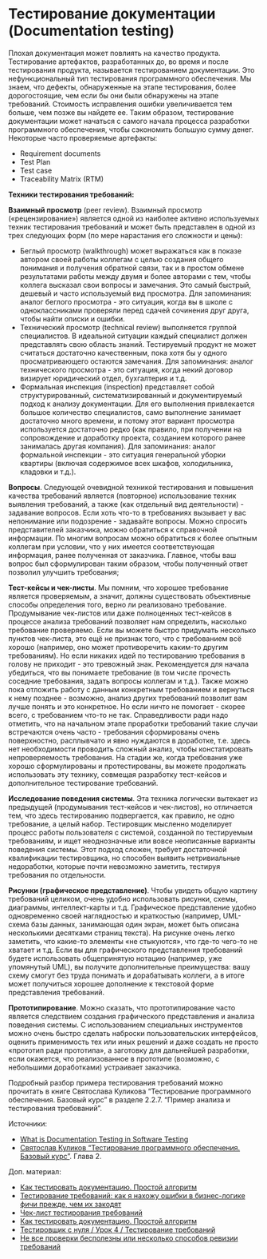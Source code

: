 # Тестирование документации (Documentation testing)

Плохая документация может повлиять на качество продукта. Тестирование артефактов, разработанных до, во время и после тестирования продукта, называется тестированием документации. Это нефункциональный тип тестирования программного обеспечения. Мы знаем, что дефекты, обнаруженные на этапе тестирования, более дорогостоящие, чем если бы они были обнаружены на этапе требований. Стоимость исправления ошибки увеличивается тем больше, чем позже вы найдете ее. Таким образом, тестирование документации может начаться с самого начала процесса разработки программного обеспечения, чтобы сэкономить большую сумму денег. Некоторые часто проверяемые артефакты:

* Requirement documents
* Test Plan
* Test case
* Traceability Matrix (RTM)

**Техники тестирования требований:**

**Взаимный просмотр** (peer review). Взаимный просмотр («рецензирование») является одной из наиболее активно используемых техник тестирования требований и может быть представлен в одной из трех следующих форм (по мере нарастания его сложности и цены):

* Беглый просмотр (walkthrough) может выражаться как в показе автором своей работы коллегам с целью создания общего понимания и получения обратной связи, так и в простом обмене результатами работы между двумя и более авторами с тем, чтобы коллега высказал свои вопросы и замечания. Это самый быстрый, дешевый и часто используемый вид просмотра. Для запоминания: аналог беглого просмотра - это ситуация, когда вы в школе с одноклассниками проверяли перед сдачей сочинения друг друга, чтобы найти описки и ошибки.
* Технический просмотр (technical review) выполняется группой специалистов. В идеальной ситуации каждый специалист должен представлять свою область знаний. Тестируемый продукт не может считаться достаточно качественным, пока хотя бы у одного просматривающего остаются замечания. Для запоминания: аналог технического просмотра - это ситуация, когда некий договор визирует юридический отдел, бухгалтерия и т.д.
* Формальная инспекция (inspection) представляет собой структурированный, систематизированный и документируемый подход к анализу документации. Для его выполнения привлекается большое количество специалистов, само выполнение занимает достаточно много времени, и потому этот вариант просмотра используется достаточно редко (как правило, при получении на сопровождение и доработку проекта, созданием которого ранее занималась другая компания). Для запоминания: аналог формальной инспекции - это ситуация генеральной уборки квартиры (включая содержимое всех шкафов, холодильника, кладовки и т.д.).

**Вопросы**. Следующей очевидной техникой тестирования и повышения качества требований является (повторное) использование техник выявления требований, а также (как отдельный вид деятельности) - задавание вопросов. Если хоть что-то в требованиях вызывает у вас непонимание или подозрение - задавайте вопросы. Можно спросить представителей заказчика, можно обратиться к справочной информации. По многим вопросам можно обратиться к более опытным коллегам при условии, что у них имеется соответствующая информация, ранее полученная от заказчика. Главное, чтобы ваш вопрос был сформулирован таким образом, чтобы полученный ответ позволил улучшить требования;

**Тест-кейсы и чек-листы**. Мы помним, что хорошее требование является проверяемым, а значит, должны существовать объективные способы определения того, верно ли реализовано требование. Продумывание чек-листов или даже полноценных тест-кейсов в процессе анализа требований позволяет нам определить, насколько требование проверяемо. Если вы можете быстро придумать несколько пунктов чек-листа, это ещё не признак того, что с требованием всё хорошо (например, оно может противоречить каким-то другим требованиям). Но если никаких идей по тестированию требования в голову не приходит - это тревожный знак. Рекомендуется для начала убедиться, что вы понимаете требование (в том числе прочесть соседние требования, задать вопросы коллегам и т.д.). Также можно пока отложить работу с данным конкретным требованием и вернуться к нему позднее - возможно, анализ других требований позволит вам лучше понять и это конкретное. Но если ничто не помогает - скорее всего, с требованием что-то не так. Справедливости ради надо отметить, что на начальном этапе проработки требований такие случаи встречаются очень часто - требования сформированы очень поверхностно, расплывчато и явно нуждаются в доработке, т.е. здесь нет необходимости проводить сложный анализ, чтобы констатировать непроверяемость требования. На стадии же, когда требования уже хорошо сформулированы и протестированы, вы можете продолжать использовать эту технику, совмещая разработку тест-кейсов и дополнительное тестирование требований.

**Исследование поведения системы**. Эта техника логически вытекает из предыдущей (продумывания тест-кейсов и чек-листов), но отличается тем, что здесь тестированию подвергается, как правило, не одно требование, а целый набор. Тестировщик мысленно моделирует процесс работы пользователя с системой, созданной по тестируемым требованиям, и ищет неоднозначные или вовсе неописанные варианты поведения системы. Этот подход сложен, требует достаточной квалификации тестировщика, но способен выявить нетривиальные недоработки, которые почти невозможно заметить, тестируя требования по отдельности.

**Рисунки (графическое представление)**. Чтобы увидеть общую картину требований целиком, очень удобно использовать рисунки, схемы, диаграммы, интеллект-карты и т.д. Графическое представление удобно одновременно своей наглядностью и краткостью (например, UML-схема базы данных, занимающая один экран, может быть описана несколькими десятками страниц текста). На рисунке очень легко заметить, что какие-то элементы «не стыкуются», что где-то чего-то не хватает и т.д. Если вы для графического представления требований будете использовать общепринятую нотацию (например, уже упомянутый UML), вы получите дополнительные преимущества: вашу схему смогут без труда понимать и дорабатывать коллеги, а в итоге может получиться хорошее дополнение к текстовой форме представления требований.

**Прототипирование**. Можно сказать, что прототипирование часто является следствием создания графического представления и анализа поведения системы. С использованием специальных инструментов можно очень быстро сделать наброски пользовательских интерфейсов, оценить применимость тех или иных решений и даже создать не просто «прототип ради прототипа», а заготовку для дальнейшей разработки, если окажется, что реализованное в прототипе (возможно, с небольшими доработками) устраивает заказчика.

Подробный разбор примера тестирования требований можно прочитать в книге Святослава Куликова “Тестирование программного обеспечения. Базовый курс” в разделе 2.2.7. “Пример анализа и тестирования требований”.

Источники:

* [What is Documentation Testing in Software Testing](https://www.softwaretestingmaterial.com/documentation-testing-in-software-testing/)
* [Святослав Куликов “Тестирование программного обеспечения. Базовый курс”](https://svyatoslav.biz/software\_testing\_book/). Глава 2.

Доп. материал:

* [Как тестировать документацию. Простой алгоритм](https://habr.com/ru/post/595773/)
* [Тестирование требований: как я нахожу ошибки в бизнес-логике фичи прежде, чем их закодят](https://habr.com/ru/company/plesk/blog/550550/)
* [Чек-лист тестирования требований](https://habr.com/ru/post/543340/)
* [Как тестировать документацию. Простой алгоритм](https://habr.com/ru/post/595773/)
* [Тестировщик с нуля / Урок 4 / Тестирование требований](https://www.youtube.com/watch?v=JY55bMex9Hw)
* [Не все проверки бесполезны или несколько способов ревизии требований](https://www.youtube.com/watch?v=hfYlf2XGoIw)
